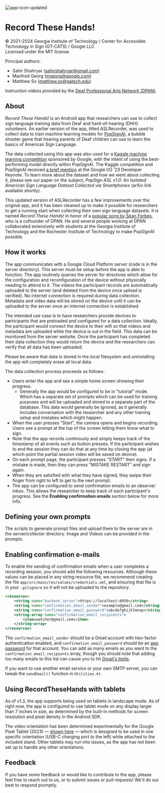 ![app-icon-updated](https://github.com/Accessible-Technology-in-Sign/RecordTheseHands/assets/1849924/80c0241b-4d86-4710-8012-1c17032e6538)

# Record These Hands!

© 2021–2024 Georgia Institute of Technology / Center for Accessible Technology
in Sign (GT-CATS) / Google LLC<br> Licensed under the MIT license.

Principal authors:

- Sahir Shahryar (sahirshahryar@gmail.com)
- Manfred Georg (mgeorg@google.com)
- Matthew So (matthew.so@gatech.edu)

Instruction videos provided by the
[Deaf Professional Arts Network (DPAN)](https://dpan.tv).

## About

*Record These Hands!* is an Android app that researchers can use to collect sign
language training data from Deaf and hard-of-hearing (DHH) volunteers. An
earlier version of the app, titled ASLRecorder, was used to collect data to
train machine learning models for [PopSignAI](https://www.popsign.org/), a
bubble shooter game that hearing parents of Deaf children can use to learn the
basics of American Sign Language.

The data collected using this app was also used for a
[Kaggle machine learning competition](https://www.kaggle.com/competitions/asl-signs)
sponsored by Google, with the intent of using the best-performing model directly
within PopSignAI. The Kaggle competition and PopSignAI received
[a brief mention](https://www.youtube.com/watch?v=r8T0SnwHRNI&t=3965s) at the
Google I/O ’23 Developer Keynote. To learn more about the dataset and how we
went about collecting it, please see our paper on the subject, *PopSign ASL
v1.0: An Isolated American Sign Language Dataset Collected via Smartphones*
(arXiv link available shortly).

This updated version of ASLRecorder has a few improvements over the original
app, and it has been cleaned up to make it possible for researchers to get a
running start when collecting their own sign language datasets. It is named
*Record These Hands!* in honor of a
[popular song by Sean Forbes](https://www.youtube.com/watch?v=7lQx1f5lEFo), who
is a cofounder of DPAN. He and several people working at DPAN collaborated
extensively with students at the Georgia Institute of Technology and the
Rochester Institute of Technology to make PopSignAI possible.

## How it works

The app communicates with a Google Cloud Platform server (code is in the server
directory). This server must be setup before the app is able to function. The
app routinely queries the server for directives which allow for the
configuration and reconfiguration of the device without physically needing to
attend to it. The videos the participant records are automatically uploaded to
the server (and deleted from the device once upload is verified). No internet
connection is required during data collection. Metadata and video data will be
stored on the device until it can be uploaded to the server once an internet
connection is established.

The intended use case is to have researchers provide devices to participants
that are preloaded and configured for a data collection. Ideally, the
participant would connect the device to their wifi so that videos and metadata
are uploaded while the device is out in the field. This data can be monitored
from the server website. Once the participant has completed their data
collection they would return the device and the researchers can verify that all
data has been uploaded.

Please be aware that data is stored in the local filesystem and uninstalling the
app will completely erase all local data.

The data collection process proceeds as follows:

- Users enter the app and see a simple home screen showing their progress.
  - Generally the app would be configured to be in "tutorial" mode. Which has a
    separate set of prompts which can be used for training purposes and will be
    uploaded and stored to a separate part of the database. This data would
    generally be ignored, as it generally includes conversation with the
    researcher and any other training setup and mistakes which might happen.
- When the user presses "Start", the camera opens and begins recording. Users
  see a prompt at the top of the screen letting them know what to sign.
- Note that the app records continously and simply keeps track of the timestamp
  of all events such as button presses. If the participant wishes to end the
  session they can do that at any time by closing the app (at which point the
  partial session video will be saved on device).
- On each prompt page, the participant presses "START" then signs. If a mistake
  is made, then they can press "MISTAKE RESTART" and sign again.
- When they are satisfied with what they have signed, they swipe their finger
  from right to left to get to the next prompt.
- The app can be configured to send confirmation emails to an observer inbox.
  This allows the researcher to keep track of each participant's progress. See
  the **Enabling confirmation emails** section below for more info.

## Defining your own prompts

The scripts to generate prompt files and upload them to the server are in the
server/collector directory. Image and Videos can be provided in the prompts.

## Enabling confirmation e-mails

To enable the sending of confirmation emails when a user completes a recording
session, you should add the following resources. Although these values can be
placed in any string resource file, we recommend creating the file
`app/src/main/res/values/credentials.xml`, and ensuring that file is in your
`.gitignore` so it will not be uploaded to the repository.

```xml
<resources>
    <string name="backend_server">https://localhost:8050</string>
    <string name="confirmation_email_sender">example@gmail.com</string>
    <string name="confirmation_email_password">abcdefghijklmnop</string>
    <string-array name="confirmation_email_recipients">
        <item>watcher@gmail.com</item>
    </string-array>
</resources>
```

The `confirmation_email_sender` should be a Gmail account with two-factor
authentication enabled, and `confirmation_email_password` should be an
[app password](https://support.google.com/accounts/answer/185833?hl=en) for that
account. You can add as many emails as you want to the
`confirmation_email_recipients` array, though you should note that adding too
many emails to this list can cause you to hit
[Gmail's limits](https://support.google.com/mail/answer/22839?hl=en).

If you want to use another email service or your own SMTP server, you can tweak
the `sendEmail()` function in `Utilities.kt`.

## Using RecordTheseHands with tablets

As of v1.3, the app supports being used on tablets in landscape mode. As of
right now, the app is configured to use tablet mode on any display larger than 7
inches in size, as determined by the built-in methods for screen resolution and
pixel density in the Android SDK.

The video orientation has been determined experimentally for the Google Pixel
Tablet (2023) —
[shown here](https://www.theverge.com/23765921/google-pixel-tablet-review) —
which is designed to be used in one specific orientation (USB-C charging port to
the left) while attached to the included stand. Other tablets may run into
issues, as the app has not been set up to handle any other orientations.

## Feedback

If you have some feedback or would like to contribute to the app, please feel
free to reach out to us, or to submit issues or pull requests! We'll do our best
to respond promptly.
